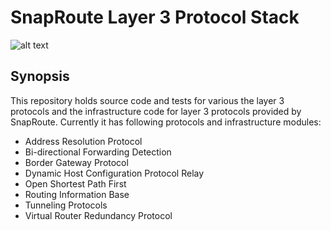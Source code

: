 # SnapRoute Layer 3 Protocol Stack

![alt text](https://github.com/SnapRoute/l3/blob/master/docs/L3_Module_Diagram.png "Architecture")

## Synopsis
This repository holds source code and tests for various the layer 3 protocols and the infrastructure code for layer 3 protocols provided by SnapRoute.
Currently it has following protocols and infrastructure modules:
 - Address Resolution Protocol 
 - Bi-directional Forwarding Detection
 - Border Gateway Protocol
 - Dynamic Host Configuration Protocol Relay
 - Open Shortest Path First
 - Routing Information Base
 - Tunneling Protocols
 - Virtual Router Redundancy Protocol

